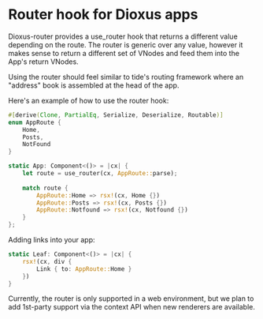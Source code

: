 # Router hook for Dioxus apps

Dioxus-router provides a use_router hook that returns a different value depending on the route.
The router is generic over any value, however it makes sense to return a different set of VNodes
and feed them into the App's return VNodes.

Using the router should feel similar to tide's routing framework where an "address" book is assembled at the head of the app.

Here's an example of how to use the router hook:

```rust
#[derive(Clone, PartialEq, Serialize, Deserialize, Routable)]
enum AppRoute {
    Home, 
    Posts,
    NotFound
}

static App: Component<()> = |cx| {
    let route = use_router(cx, AppRoute::parse);
    
    match route {
        AppRoute::Home => rsx!(cx, Home {})
        AppRoute::Posts => rsx!(cx, Posts {})
        AppRoute::Notfound => rsx!(cx, Notfound {})
    }
};
```

Adding links into your app:

```rust
static Leaf: Component<()> = |cx| {
    rsx!(cx, div { 
        Link { to: AppRoute::Home } 
    })
}
```

Currently, the router is only supported in a web environment, but we plan to add 1st-party support via the context API when new renderers are available.
